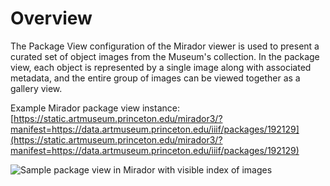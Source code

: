 # Overview

The Package View configuration of the Mirador viewer is used to present a curated set of object images from the Museum's collection. In the package view, each object is represented by a single image along with associated metadata, and the entire group of images can be viewed together as a gallery view.

Example Mirador package view instance: [https://static.artmuseum.princeton.edu/mirador3/?manifest=https://data.artmuseum.princeton.edu/iiif/packages/192129](https://static.artmuseum.princeton.edu/mirador3/?manifest=https://data.artmuseum.princeton.edu/iiif/packages/192129)

![Sample package view in Mirador with visible index of images](../.gitbook/assets/image%20%287%29%20%281%29.png)

